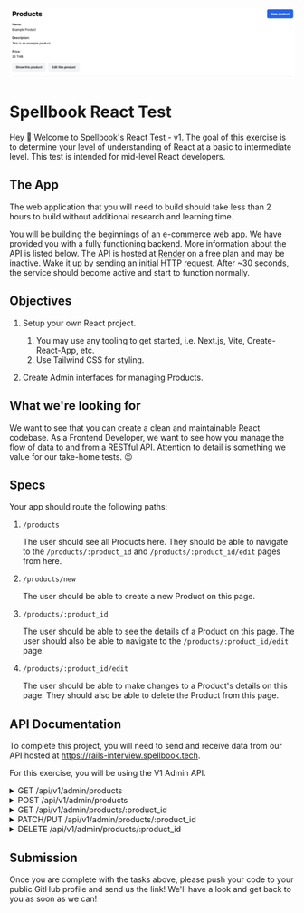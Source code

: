 ![Screenshot of an example product listing. This is an example of what is expected as a result of the React Interview Test](cover.png)

# Spellbook React Test

Hey 👋 Welcome to Spellbook's React Test - v1. The goal of this exercise is to determine your level of understanding of React at a basic to intermediate level. This test is intended for mid-level React developers.

## The App

The web application that you will need to build should take less than 2 hours to build without additional research and learning time.

You will be building the beginnings of an e-commerce web app. We have provided you with a fully functioning backend. More information about the API is listed below. The API is hosted at [Render](https://render.com) on a free plan and may be inactive. Wake it up by sending an initial HTTP request. After ~30 seconds, the service should become active and start to function normally.

## Objectives

1. Setup your own React project.

   1. You may use any tooling to get started, i.e. Next.js, Vite, Create-React-App, etc.
   2. Use Tailwind CSS for styling.

2. Create Admin interfaces for managing Products.

## What we're looking for

We want to see that you can create a clean and maintainable React codebase. As a Frontend Developer, we want to see how you manage the flow of data to and from a RESTful API. Attention to detail is something we value for our take-home tests. 😉

## Specs

Your app should route the following paths:

1. `/products`

   The user should see all Products here. They should be able to navigate to the `/products/:product_id` and `/products/:product_id/edit` pages from here.

2. `/products/new`

   The user should be able to create a new Product on this page.

3. `/products/:product_id`

   The user should be able to see the details of a Product on this page. The user should also be able to navigate to the `/products/:product_id/edit` page.

4. `/products/:product_id/edit`

   The user should be able to make changes to a Product's details on this page. They should also be able to delete the Product from this page.

## API Documentation

To complete this project, you will need to send and receive data from our API hosted at https://rails-interview.spellbook.tech.

For this exercise, you will be using the V1 Admin API.

<details>
  <summary>
    GET /api/v1/admin/products
  </summary>

<br />

Response

```json
[
  {
    "created_at": "2023-08-06T21:04:26.461Z",
    "description": "An Apple Macbook Pro.",
    "id": 8,
    "name": "Apple Macbook Pro",
    "price": {
      "currency": "THB",
      "subunit": 1000000
    },
    "updated_at": "2023-08-06T21:04:26.461Z"
  }
]
```

</details>

<details>
  <summary>
    POST /api/v1/admin/products
  </summary>

<br />

Parameters

```json
{
  "name": "Apple Macbook Pro",
  "description": "An Apple Macbook Pro.",
  "price_subunit": 1000000,
  "price_currency": "THB"
}
```

Response

```json
{
  "created_at": "2023-08-06T21:04:26.461Z",
  "description": "An Apple Macbook Pro.",
  "id": 8,
  "name": "Apple Macbook Pro",
  "price": {
    "currency": "THB",
    "subunit": 1000000
  },
  "updated_at": "2023-08-06T21:04:26.461Z"
}
```

</details>

<details>
  <summary>
    GET /api/v1/admin/products/:product_id
  </summary>

<br />

Response

```json
{
  "created_at": "2023-08-06T21:04:26.461Z",
  "description": "An Apple Macbook Pro.",
  "id": 8,
  "name": "Apple Macbook Pro",
  "price": {
    "currency": "THB",
    "subunit": 1000000
  },
  "updated_at": "2023-08-06T21:04:26.461Z"
}
```

</details>

<details>
  <summary>
    PATCH/PUT /api/v1/admin/products/:product_id
  </summary>

<br />

Parameters

```json
{
  "name": "Apple Macbook Pro?",
  "description": "An Apple Macbook Pro.",
  "price_subunit": 1000000,
  "price_currency": "THB"
}
```

Response

```json
{
  "created_at": "2023-08-06T21:04:26.461Z",
  "description": "An Apple Macbook Pro.",
  "id": 8,
  "name": "Apple Macbook Pro?",
  "price": {
    "currency": "THB",
    "subunit": 1000000
  },
  "updated_at": "2023-08-06T21:04:26.461Z"
}
```

</details>

<details>
  <summary>
    DELETE /api/v1/admin/products/:product_id
  </summary>

<br />

If successful, you will receive a 200 OK response with no body.

</details>

## Submission

Once you are complete with the tasks above, please push your code to your public GitHub profile and send us the link! We'll have a look and get back to you as soon as we can!
